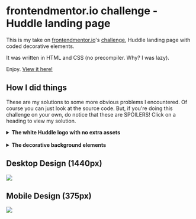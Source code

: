 # frontendmentor.io challenge - Huddle landing page

This is my take on [frontendmentor.io](http://frontendmentor.io)'s [challenge](https://www.frontendmentor.io/challenges/huddle-landing-page-596348), Huddle landing page with coded decorative elements.

It was written in HTML and CSS (no precompiler. Why? I was lazy).

Enjoy. [View it here!](https://stavlocker.github.io/huddle-decorative-challenge/)

## How I did things

These are my solutions to some more obvious problems I encountered. Of course you can just look at the source code. But, if you're doing this challenge on your own, do notice that these are SPOILERS! Click on a heading to view my solution.
<details>
  <summary><b>The white Huddle logo with no extra assets</b></summary><blockquote>
  I used <a href="https://developer.mozilla.org/en-US/docs/Web/CSS/filter">filters</a> to turn the image grayscale, and then boosted the brightness to 1000% so everything was white.

  ```css
  filter: grayscale(100%) brightness(1000%);
  ```
</blockquote></details>
<br />
<details>
  <summary><b>The decorative background elements</b></summary><blockquote>
  This one was pretty difficult, and also isn't easy to explain. So here's a <a href="https://github.com/stavlocker/huddle-decorative-challenge/blob/bc55aae08519a6be556c1826ddd111d9e042a583/style.css#L51">link</a> to the source code where I coded it.
  </blockquote></details>

## Desktop Design (1440px)
![](https://api.frontendmentor.io/wp-content/uploads/2019/01/desktop-preview.jpg)

## Mobile Design (375px)
![](https://api.frontendmentor.io/wp-content/uploads/2019/01/mobile-preview.jpg)
